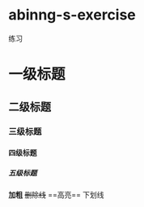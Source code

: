 # abinng-s-exercise
练习
# 一级标题
## 二级标题
### 三级标题
#### 四级标题
##### 五级标题

**加粗**
~~删除线~~
==高亮==
</u>下划线</u>
